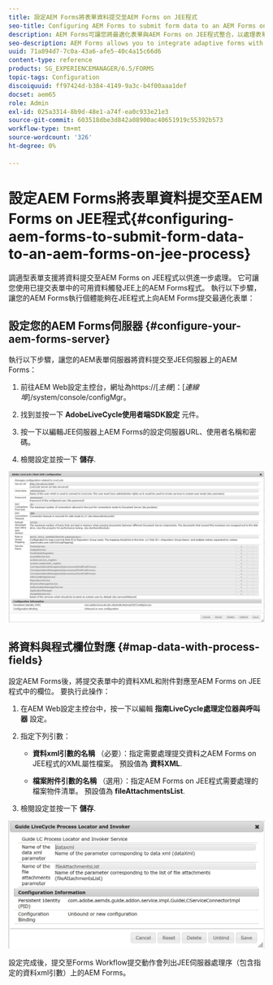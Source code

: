 ```yaml
---
title: 設定AEM Forms將表單資料提交至AEM Forms on JEE程式
seo-title: Configuring AEM Forms to submit form data to an AEM Forms on JEE process
description: AEM Forms可讓您將最適化表單與AEM Forms on JEE程式整合，以處理表單資料。
seo-description: AEM Forms allows you to integrate adaptive forms with AEM Forms on JEE processes for processing form data.
uuid: 71a894d7-7c0a-43a6-afe5-40c4a15c66d6
content-type: reference
products: SG_EXPERIENCEMANAGER/6.5/FORMS
topic-tags: Configuration
discoiquuid: ff97424d-b384-4149-9a3c-b4f00aaa1def
docset: aem65
role: Admin
exl-id: 025a3314-8b9d-48e1-a74f-ea0c933e21e3
source-git-commit: 603518dbe3d842a08900ac40651919c55392b573
workflow-type: tm+mt
source-wordcount: '326'
ht-degree: 0%

---
```


# 設定AEM Forms將表單資料提交至AEM Forms on JEE程式{#configuring-aem-forms-to-submit-form-data-to-an-aem-forms-on-jee-process}

調適型表單支援將資料提交至AEM Forms on JEE程式以供進一步處理。 它可讓您使用已提交表單中的可用資料觸發JEE上的AEM Forms程式。 執行以下步驟，讓您的AEM Forms執行個體能夠在JEE程式上向AEM Forms提交最適化表單：

## 設定您的AEM Forms伺服器 {#configure-your-aem-forms-server}

執行以下步驟，讓您的AEM表單伺服器將資料提交至JEE伺服器上的AEM Forms：

1. 前往AEM Web設定主控台，網址為https://[*主機*]：[*連線埠*]/system/console/configMgr。

1. 找到並按一下 **AdobeLiveCycle使用者端SDK設定** 元件。
1. 按一下以編輯JEE伺服器上AEM Forms的設定伺服器URL、使用者名稱和密碼。
1. 檢閱設定並按一下 **儲存**.

![AdobeLiveCycle使用者端SDK設定](assets/clientsdkconfiguration.jpg)

## 將資料與程式欄位對應 {#map-data-with-process-fields}

設定AEM Forms後，將提交表單中的資料XML和附件對應至AEM Forms on JEE程式中的欄位。 要执行此操作：

1. 在AEM Web設定主控台中，按一下以編輯 **指南LiveCycle處理定位器與呼叫器** 設定。
1. 指定下列引數：

   * **資料xml引數的名稱** （必要）：指定需要處理提交資料之AEM Forms on JEE程式的XML屬性檔案。 預設值為 **資料XML**.

   * **檔案附件引數的名稱** （選用）：指定AEM Forms on JEE程式需要處理的檔案物件清單。 預設值為 **fileAttachmentsList**.

1. 檢閱設定並按一下 **儲存**.

![指南LiveCycle處理定位器與呼叫器](assets/test3.jpg)

設定完成後，提交至Forms Workflow提交動作會列出JEE伺服器處理序（包含指定的資料xml引數）上的AEM Forms。
